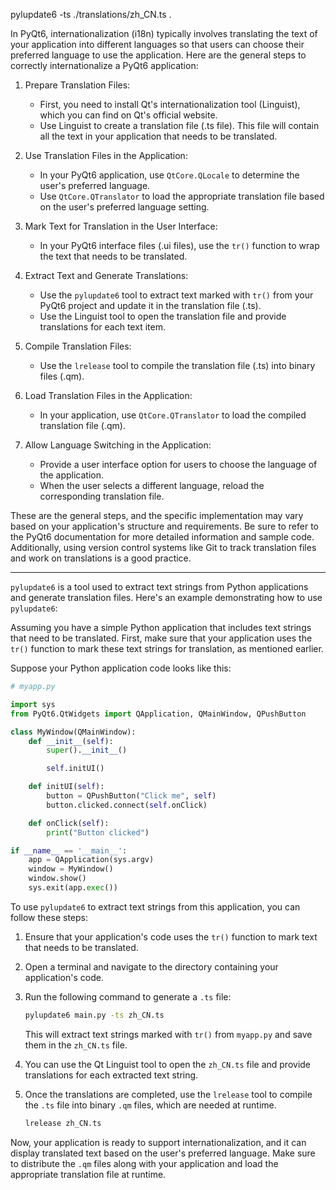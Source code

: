 pylupdate6 -ts ./translations/zh_CN.ts .


In PyQt6, internationalization (i18n) typically involves translating the text of your application into different languages so that users can choose their preferred language to use the application. Here are the general steps to correctly internationalize a PyQt6 application:

1. Prepare Translation Files:
   - First, you need to install Qt's internationalization tool (Linguist), which you can find on Qt's official website.
   - Use Linguist to create a translation file (.ts file). This file will contain all the text in your application that needs to be translated.

2. Use Translation Files in the Application:
   - In your PyQt6 application, use `QtCore.QLocale` to determine the user's preferred language.
   - Use `QtCore.QTranslator` to load the appropriate translation file based on the user's preferred language setting.

3. Mark Text for Translation in the User Interface:
   - In your PyQt6 interface files (.ui files), use the `tr()` function to wrap the text that needs to be translated.

4. Extract Text and Generate Translations:
   - Use the `pylupdate6` tool to extract text marked with `tr()` from your PyQt6 project and update it in the translation file (.ts).
   - Use the Linguist tool to open the translation file and provide translations for each text item.

5. Compile Translation Files:
   - Use the `lrelease` tool to compile the translation file (.ts) into binary files (.qm).

6. Load Translation Files in the Application:
   - In your application, use `QtCore.QTranslator` to load the compiled translation file (.qm).

7. Allow Language Switching in the Application:
   - Provide a user interface option for users to choose the language of the application.
   - When the user selects a different language, reload the corresponding translation file.

These are the general steps, and the specific implementation may vary based on your application's structure and requirements. Be sure to refer to the PyQt6 documentation for more detailed information and sample code. Additionally, using version control systems like Git to track translation files and work on translations is a good practice.

---

`pylupdate6` is a tool used to extract text strings from Python applications and generate translation files. Here's an example demonstrating how to use `pylupdate6`:

Assuming you have a simple Python application that includes text strings that need to be translated. First, make sure that your application uses the `tr()` function to mark these text strings for translation, as mentioned earlier.

Suppose your Python application code looks like this:

```python
# myapp.py

import sys
from PyQt6.QtWidgets import QApplication, QMainWindow, QPushButton

class MyWindow(QMainWindow):
    def __init__(self):
        super().__init__()

        self.initUI()

    def initUI(self):
        button = QPushButton("Click me", self)
        button.clicked.connect(self.onClick)

    def onClick(self):
        print("Button clicked")

if __name__ == '__main__':
    app = QApplication(sys.argv)
    window = MyWindow()
    window.show()
    sys.exit(app.exec())
```

To use `pylupdate6` to extract text strings from this application, you can follow these steps:

1. Ensure that your application's code uses the `tr()` function to mark text that needs to be translated.

2. Open a terminal and navigate to the directory containing your application's code.

3. Run the following command to generate a `.ts` file:

   ```bash
   pylupdate6 main.py -ts zh_CN.ts
   ```

   This will extract text strings marked with `tr()` from `myapp.py` and save them in the `zh_CN.ts` file.

4. You can use the Qt Linguist tool to open the `zh_CN.ts` file and provide translations for each extracted text string.

5. Once the translations are completed, use the `lrelease` tool to compile the `.ts` file into binary `.qm` files, which are needed at runtime.

   ```bash
   lrelease zh_CN.ts
   ```

Now, your application is ready to support internationalization, and it can display translated text based on the user's preferred language. Make sure to distribute the `.qm` files along with your application and load the appropriate translation file at runtime.
